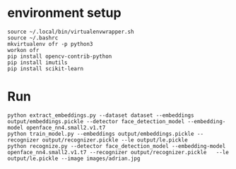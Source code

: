 # environment setup
    source ~/.local/bin/virtualenvwrapper.sh
    source ~/.bashrc
    mkvirtualenv ofr -p python3
    workon ofr
    pip install opencv-contrib-python
    pip install imutils
    pip install scikit-learn
    
# Run
    python extract_embeddings.py --dataset dataset --embeddings output/embeddings.pickle --detector face_detection_model --embedding-model openface_nn4.small2.v1.t7
    python train_model.py --embeddings output/embeddings.pickle --recognizer output/recognizer.pickle --le output/le.pickle
    python recognize.py --detector face_detection_model --embedding-model openface_nn4.small2.v1.t7 --recognizer output/recognizer.pickle 	--le output/le.pickle --image images/adrian.jpg